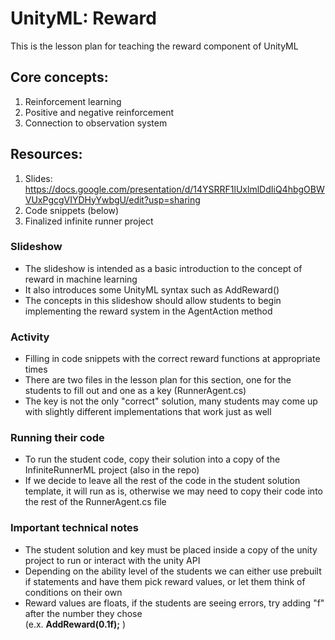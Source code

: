 # UnityML: Reward

This is the lesson plan for teaching the reward component of UnityML

## Core concepts:
1. Reinforcement learning
2. Positive and negative reinforcement
3. Connection to observation system


## Resources:
1. Slides: https://docs.google.com/presentation/d/14YSRRF1lUxlmlDdIiQ4hbgOBWVUxPgcgVIYDHyYwbgU/edit?usp=sharing
2. Code snippets (below)
3. Finalized infinite runner project


### Slideshow
- The slideshow is intended as a basic introduction to the concept of reward in machine learning
- It also introduces some UnityML syntax such as AddReward()
- The concepts in this slideshow should allow students to begin implementing the reward system in the AgentAction method


### Activity
- Filling in code snippets with the correct reward functions at appropriate times
- There are two files in the lesson plan for this section, one for the students to fill out and one as a key (RunnerAgent.cs)
- The key is not the only "correct" solution, many students may come up with slightly different implementations that work just as well

### Running their code
- To run the student code, copy their solution into a copy of the InfiniteRunnerML project (also in the repo)
- If we decide to leave all the rest of the code in the student solution template, it will run as is, otherwise we may need to copy their code into the rest of the RunnerAgent.cs file

### Important technical notes
- The student solution and key must be placed inside a copy of the unity project to run or interact with the unity API
- Depending on the ability level of the students we can either use prebuilt if statements and have them pick reward values, or let them think of conditions on their own
- Reward values are floats, if the students are seeing errors, try adding "f" after the number they chose  
(e.x. <b>AddReward(0.1f);</b> )

